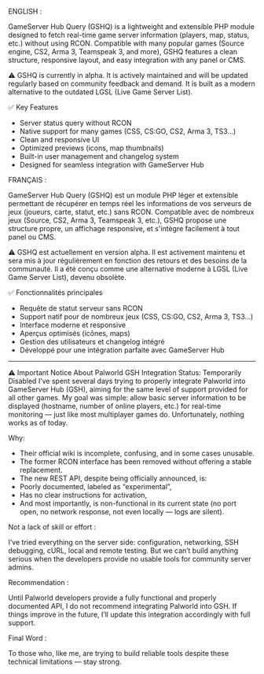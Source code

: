 ENGLISH :

GameServer Hub Query (GSHQ) is a lightweight and extensible PHP module designed to fetch real-time game server information (players, map, status, etc.) without using RCON. Compatible with many popular games (Source engine, CS2, Arma 3, Teamspeak 3, and more), GSHQ features a clean structure, responsive layout, and easy integration with any panel or CMS.

⚠️ GSHQ is currently in alpha. It is actively maintained and will be updated regularly based on community feedback and demand.
It is built as a modern alternative to the outdated LGSL (Live Game Server List).

✅ Key Features
- Server status query without RCON
- Native support for many games (CSS, CS:GO, CS2, Arma 3, TS3…)
- Clean and responsive UI
- Optimized previews (icons, map thumbnails)
- Built-in user management and changelog system
- Designed for seamless integration with GameServer Hub

FRANÇAIS :

GameServer Hub Query (GSHQ) est un module PHP léger et extensible permettant de récupérer en temps réel les informations de vos serveurs de jeux (joueurs, carte, statut, etc.) sans RCON. Compatible avec de nombreux jeux (Source, CS2, Arma 3, Teamspeak 3, etc.), GSHQ propose une structure propre, un affichage responsive, et s'intègre facilement à tout panel ou CMS.

⚠️ GSHQ est actuellement en version alpha. Il est activement maintenu et sera mis à jour régulièrement en fonction des retours et des besoins de la communauté.
Il a été conçu comme une alternative moderne à LGSL (Live Game Server List), devenu obsolète.

✅ Fonctionnalités principales
- Requête de statut serveur sans RCON
- Support natif pour de nombreux jeux (CSS, CS:GO, CS2, Arma 3, TS3…)
- Interface moderne et responsive
- Aperçus optimisés (icônes, maps)
- Gestion des utilisateurs et changelog intégré
- Développé pour une intégration parfaite avec GameServer Hub

----------------------------------------------------------------------------------------

⚠️ Important Notice About Palworld
GSH Integration Status: Temporarily Disabled I’ve spent several days trying to properly integrate Palworld into GameServer Hub (GSH), aiming for the same level of support provided for all other games.
My goal was simple: allow basic server information to be displayed (hostname, number of online players, etc.) for real-time monitoring — just like most multiplayer games do.
Unfortunately, nothing works as of today.

Why: 

- Their official wiki is incomplete, confusing, and in some cases unusable.
- The former RCON interface has been removed without offering a stable replacement.
- The new REST API, despite being officially announced, is:
- Poorly documented, labeled as “experimental”,
- Has no clear instructions for activation,
- And most importantly, is non-functional in its current state (no port open, no network response, not even locally — logs are silent).

Not a lack of skill or effort :

I’ve tried everything on the server side: configuration, networking, SSH debugging, cURL, local and remote testing.
But we can’t build anything serious when the developers provide no usable tools for community server admins.

Recommendation :

Until Palworld developers provide a fully functional and properly documented API, I do not recommend integrating Palworld into GSH.
If things improve in the future, I’ll update this integration accordingly with full support.

Final Word :

To those who, like me, are trying to build reliable tools despite these technical limitations — stay strong.



